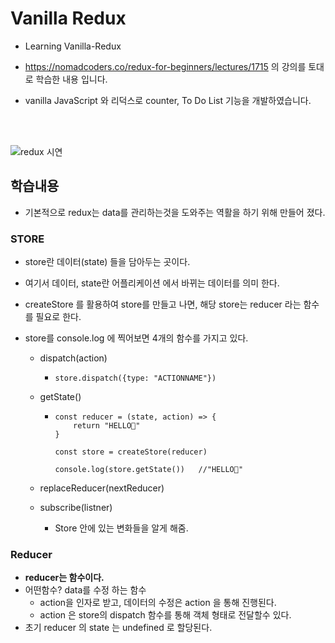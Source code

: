 
# Vanilla Redux

* Learning Vanilla-Redux
* https://nomadcoders.co/redux-for-beginners/lectures/1715 의 강의를 토대로 학습한 내용 입니다.

* vanilla JavaScript 와 리덕스로 counter, To Do List 기능을 개발하였습니다.
  
<br/>
<br/>

![redux 시연](https://github.com/min-code-han/vanilla-redux/assets/72747026/f2cf721e-78bf-4105-8fb4-f761076018d5)



## 학습내용
* 기본적으로 redux는 data를 관리하는것을 도와주는 역활을 하기 위해 만들어 졌다.

  

### STORE

* store란 데이터(state) 들을 담아두는 곳이다.

* 여기서 데이터, state란 어플리케이션 에서 바뀌는 데이터를 의미 한다.

* createStore 를 활용하여 store를 만들고 나면, 해당 store는 reducer 라는 함수를 필요로 한다.

* store를 console.log 에 찍어보면 4개의 함수를 가지고 있다.

  * dispatch(action)

    * ```
      store.dispatch({type: "ACTIONNAME"})
      ```

  * getState()

    * ```
      const reducer = (state, action) => {
          return "HELLO👩"
      }
      
      const store = createStore(reducer)
      
      console.log(store.getState())   //"HELLO👩"
      ```

  * replaceReducer(nextReducer)

  * subscribe(listner)

    * Store 안에 있는 변화들을 알게 해줌.



### Reducer

* **reducer는 함수이다.**
* 어떤함수? data를 수정 하는 함수
  * action을 인자로 받고, 데이터의 수정은 action 을 통해 진행된다.
  * action 은 store의 dispatch 함수를 통해 객체 형태로 전달할수 있다.
* 초기 reducer 의 state 는 undefined 로 할당된다.
